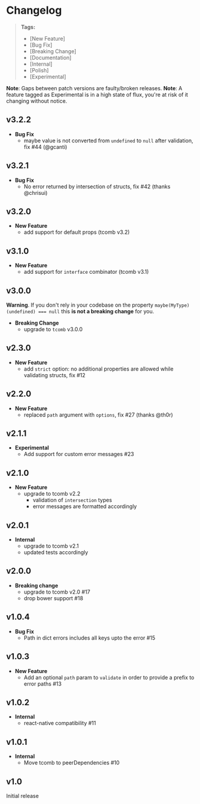 # Changelog

> **Tags:**
> - [New Feature]
> - [Bug Fix]
> - [Breaking Change]
> - [Documentation]
> - [Internal]
> - [Polish]
> - [Experimental]

**Note**: Gaps between patch versions are faulty/broken releases.
**Note**: A feature tagged as Experimental is in a high state of flux, you're at risk of it changing without notice.

## v3.2.2

- **Bug Fix**
  - maybe value is not converted from `undefined` to `null` after validation, fix #44 (@gcanti)

## v3.2.1

- **Bug Fix**
  - No error returned by intersection of structs, fix #42 (thanks @chrisui)

## v3.2.0

- **New Feature**
  - add support for default props (tcomb v3.2)

## v3.1.0

- **New Feature**
  - add support for `interface` combinator (tcomb v3.1)

## v3.0.0

**Warning**. If you don't rely in your codebase on the property `maybe(MyType)(undefined) === null` this **is not a breaking change** for you.

- **Breaking Change**
  - upgrade to `tcomb` v3.0.0

## v2.3.0

- **New Feature**
  - add `strict` option: no additional properties are allowed while validating structs, fix #12

## v2.2.0

- **New Feature**
  - replaced `path` argument with `options`, fix #27 (thanks @th0r)

## v2.1.1

- **Experimental**
  - Add support for custom error messages #23

## v2.1.0

- **New Feature**
  - upgrade to tcomb v2.2
    - validation of `intersection` types
    - error messages are formatted accordingly

## v2.0.1

- **Internal**
  - upgrade to tcomb v2.1
  - updated tests accordingly

## v2.0.0

- **Breaking change**
  - upgrade to tcomb v2.0 #17
  - drop bower support #18

## v1.0.4

- **Bug Fix**
    + Path in dict errors includes all keys upto the error #15

## v1.0.3

- **New Feature**
    + Add an optional `path` param to `validate` in order to provide a prefix to error paths #13

## v1.0.2

- **Internal**
    + react-native compatibility #11

## v1.0.1

- **Internal**
    + Move tcomb to peerDependencies #10

## v1.0

Initial release

